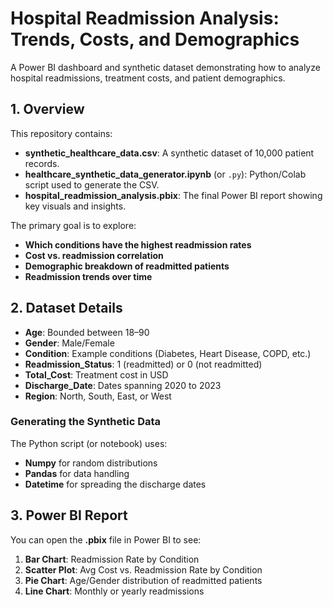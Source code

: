 # Hospital Readmission Analysis: Trends, Costs, and Demographics

A Power BI dashboard and synthetic dataset demonstrating how to analyze hospital readmissions, treatment costs, and patient demographics.

## 1. Overview

This repository contains:
- **synthetic_healthcare_data.csv**: A synthetic dataset of 10,000 patient records.
- **healthcare_synthetic_data_generator.ipynb** (or `.py`): Python/Colab script used to generate the CSV.
- **hospital_readmission_analysis.pbix**: The final Power BI report showing key visuals and insights.

The primary goal is to explore:
- **Which conditions have the highest readmission rates**  
- **Cost vs. readmission correlation**  
- **Demographic breakdown of readmitted patients**  
- **Readmission trends over time**

## 2. Dataset Details

- **Age**: Bounded between 18–90
- **Gender**: Male/Female
- **Condition**: Example conditions (Diabetes, Heart Disease, COPD, etc.)
- **Readmission_Status**: 1 (readmitted) or 0 (not readmitted)
- **Total_Cost**: Treatment cost in USD
- **Discharge_Date**: Dates spanning 2020 to 2023
- **Region**: North, South, East, or West

### Generating the Synthetic Data
The Python script (or notebook) uses:
- **Numpy** for random distributions
- **Pandas** for data handling
- **Datetime** for spreading the discharge dates

## 3. Power BI Report

You can open the **.pbix** file in Power BI to see:
1. **Bar Chart**: Readmission Rate by Condition  
2. **Scatter Plot**: Avg Cost vs. Readmission Rate by Condition  
3. **Pie Chart**: Age/Gender distribution of readmitted patients  
4. **Line Chart**: Monthly or yearly readmissions


